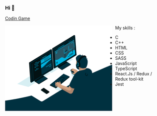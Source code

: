 ### Hi 👋
[Codin Game](https://www.codingame.com/profile/483153482d024ace59b7a1d5747b560c6730432)  
  
  <img align="right" style="float: left; margin-right: 10px;" alt="GIF illustration github nnieddu" src="https://github.com/nnieddu/nnieddu/blob/main/code.gif" width="350" height="280" />
    
My skills :
* C
* C++
* HTML
* CSS
* SASS
* JavaScript
* TypeScript
* React.Js / Redux / Redux tool-kit
* Jest
<!-- ![](https://visitor-badge.laobi.icu/badge?page_id=nnieddu) -->
